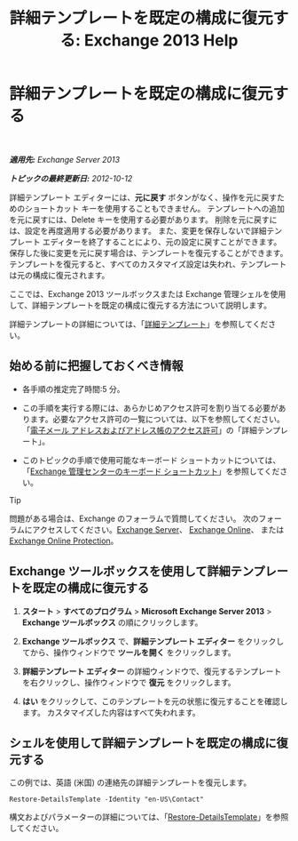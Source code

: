 ﻿---
title: '詳細テンプレートを既定の構成に復元する: Exchange 2013 Help'
TOCTitle: 詳細テンプレートを既定の構成に復元する
ms:assetid: 84c5f49b-614d-4f0e-8701-0979a2eb90bf
ms:mtpsurl: https://technet.microsoft.com/ja-jp/library/Bb232102(v=EXCHG.150)
ms:contentKeyID: 49896342
ms.date: 04/24/2018
mtps_version: v=EXCHG.150
ms.translationtype: HT
---

# 詳細テンプレートを既定の構成に復元する

 

_**適用先:** Exchange Server 2013_

_**トピックの最終更新日:** 2012-10-12_

詳細テンプレート エディターには、<strong>元に戻す</strong> ボタンがなく、操作を元に戻すためのショートカット キーを使用することもできません。 テンプレートへの追加を元に戻すには、Delete キーを使用する必要があります。 削除を元に戻すには、設定を再度適用する必要があります。 また、変更を保存しないで詳細テンプレート エディターを終了することにより、元の設定に戻すことができます。 保存した後に変更を元に戻す場合は、テンプレートを復元することができます。 テンプレートを復元すると、すべてのカスタマイズ設定は失われ、テンプレートは元の構成に復元されます。

ここでは、Exchange 2013 ツールボックスまたは Exchange 管理シェルを使用して、詳細テンプレートを既定の構成に復元する方法について説明します。

詳細テンプレートの詳細については、「[詳細テンプレート](details-templates-exchange-2013-help.md)」を参照してください。

## 始める前に把握しておくべき情報

  - 各手順の推定完了時間:5 分。

  - この手順を実行する際には、あらかじめアクセス許可を割り当てる必要があります。必要なアクセス許可の一覧については、以下を参照してください。「[電子メール アドレスおよびアドレス帳のアクセス許可](email-address-and-address-book-permissions-exchange-2013-help.md)」の「詳細テンプレート」。

  - このトピックの手順で使用可能なキーボード ショートカットについては、「[Exchange 管理センターのキーボード ショートカット](keyboard-shortcuts-in-the-exchange-admin-center-exchange-online-protection-help.md)」を参照してください。


> [!TIP]
> 問題がある場合は、Exchange のフォーラムで質問してください。 次のフォーラムにアクセスしてください。<A href="https://go.microsoft.com/fwlink/p/?linkid=60612">Exchange Server</A>、 <A href="https://go.microsoft.com/fwlink/p/?linkid=267542">Exchange Online</A>、 または <A href="https://go.microsoft.com/fwlink/p/?linkid=285351">Exchange Online Protection</A>。



## Exchange ツールボックスを使用して詳細テンプレートを既定の構成に復元する

1.  <strong>スタート</strong> \> <strong>すべてのプログラム</strong> \> <strong>Microsoft Exchange Server 2013</strong> \> <strong>Exchange ツールボックス</strong> の順にクリックします。

2.  <strong>Exchange ツールボックス</strong> で、<strong>詳細テンプレート エディター</strong> をクリックしてから、操作ウィンドウで <strong>ツールを開く</strong> をクリックします。

3.  <strong>詳細テンプレート エディター</strong> の詳細ウィンドウで、復元するテンプレートを右クリックし、操作ウィンドウで <strong>復元</strong> をクリックします。

4.  <strong>はい</strong> をクリックして、このテンプレートを元の状態に復元することを確認します。 カスタマイズした内容はすべて失われます。

## シェルを使用して詳細テンプレートを既定の構成に復元する

この例では、英語 (米国) の連絡先の詳細テンプレートを復元します。

    Restore-DetailsTemplate -Identity "en-US\Contact"

構文およびパラメーターの詳細については、「[Restore-DetailsTemplate](https://technet.microsoft.com/ja-jp/library/bb125188\(v=exchg.150\))」を参照してください。

